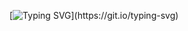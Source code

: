 [![Typing SVG](https://readme-typing-svg.demolab.com?font=Fira+Code&pause=1000&color=B57F91&width=435&lines=develop+with+soul.)](https://git.io/typing-svg)

<!-- ### About Me
I am currently deepening my skills in front-end development;
interested in building purposeful, accessible, and human-centered products. -->

<!-- ![GIF](https://media.giphy.com/media/v1.Y2lkPTc5MGI3NjExbnpwaHYyOW8wMDVpb3Z0NWs2NzhjeGxtaTh4MmE3NnVpbzMzeWJzZSZlcD12MV9naWZzX3NlYXJjaCZjdD1n/PFkgOFloYgGqc/giphy.gif)

![GIF](https://media.giphy.com/media/v1.Y2lkPTc5MGI3NjExMnRjdjExYmhlYXFqOGhmNmdsMHRyNHJjN2doNG1jano2YXE0bnNpdyZlcD12MV9naWZzX3NlYXJjaCZjdD1n/PZrjGkr334fXa/giphy.gif)

![](https://nirzak-streak-stats.vercel.app/?user=pseudosane&theme=dark&hide_border=false)

![](https://github-readme-stats.vercel.app/api/top-langs/?username=pseudosane&theme=dark&hide_border=false&include_all_commits=false&count_private=true&layout=compact)  -->
